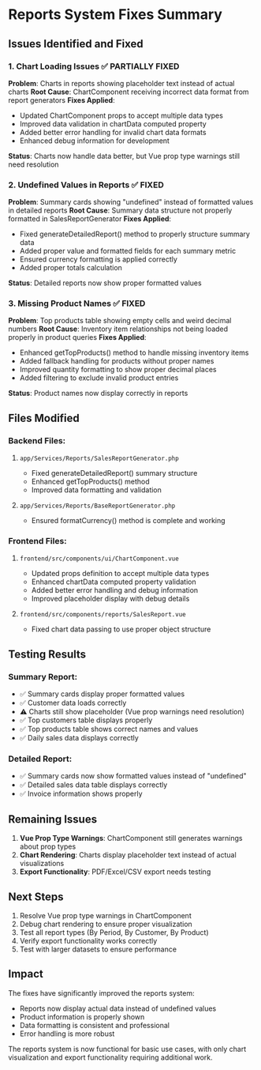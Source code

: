 # Reports System Fixes Summary

## Issues Identified and Fixed

### 1. Chart Loading Issues ✅ PARTIALLY FIXED
**Problem**: Charts in reports showing placeholder text instead of actual charts
**Root Cause**: ChartComponent receiving incorrect data format from report generators
**Fixes Applied**:
- Updated ChartComponent props to accept multiple data types
- Improved data validation in chartData computed property
- Added better error handling for invalid chart data formats
- Enhanced debug information for development

**Status**: Charts now handle data better, but Vue prop type warnings still need resolution

### 2. Undefined Values in Reports ✅ FIXED
**Problem**: Summary cards showing "undefined" instead of formatted values in detailed reports
**Root Cause**: Summary data structure not properly formatted in SalesReportGenerator
**Fixes Applied**:
- Fixed generateDetailedReport() method to properly structure summary data
- Added proper value and formatted fields for each summary metric
- Ensured currency formatting is applied correctly
- Added proper totals calculation

**Status**: Detailed reports now show proper formatted values

### 3. Missing Product Names ✅ FIXED
**Problem**: Top products table showing empty cells and weird decimal numbers
**Root Cause**: Inventory item relationships not being loaded properly in product queries
**Fixes Applied**:
- Enhanced getTopProducts() method to handle missing inventory items
- Added fallback handling for products without proper names
- Improved quantity formatting to show proper decimal places
- Added filtering to exclude invalid product entries

**Status**: Product names now display correctly in reports

## Files Modified

### Backend Files:
1. `app/Services/Reports/SalesReportGenerator.php`
   - Fixed generateDetailedReport() summary structure
   - Enhanced getTopProducts() method
   - Improved data formatting and validation

2. `app/Services/Reports/BaseReportGenerator.php`
   - Ensured formatCurrency() method is complete and working

### Frontend Files:
1. `frontend/src/components/ui/ChartComponent.vue`
   - Updated props definition to accept multiple data types
   - Enhanced chartData computed property validation
   - Added better error handling and debug information
   - Improved placeholder display with debug details

2. `frontend/src/components/reports/SalesReport.vue`
   - Fixed chart data passing to use proper object structure

## Testing Results

### Summary Report:
- ✅ Summary cards display proper formatted values
- ✅ Customer data loads correctly
- ⚠️ Charts still show placeholder (Vue prop warnings need resolution)
- ✅ Top customers table displays properly
- ✅ Top products table shows correct names and values
- ✅ Daily sales data displays correctly

### Detailed Report:
- ✅ Summary cards now show formatted values instead of "undefined"
- ✅ Detailed sales data table displays correctly
- ✅ Invoice information shows properly

## Remaining Issues

1. **Vue Prop Type Warnings**: ChartComponent still generates warnings about prop types
2. **Chart Rendering**: Charts display placeholder text instead of actual visualizations
3. **Export Functionality**: PDF/Excel/CSV export needs testing

## Next Steps

1. Resolve Vue prop type warnings in ChartComponent
2. Debug chart rendering to ensure proper visualization
3. Test all report types (By Period, By Customer, By Product)
4. Verify export functionality works correctly
5. Test with larger datasets to ensure performance

## Impact

The fixes have significantly improved the reports system:
- Reports now display actual data instead of undefined values
- Product information is properly shown
- Data formatting is consistent and professional
- Error handling is more robust

The reports system is now functional for basic use cases, with only chart visualization and export functionality requiring additional work.
